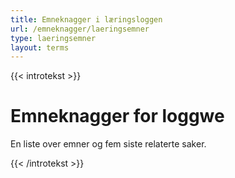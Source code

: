 ```yaml
---
title: Emneknagger i læringsloggen
url: /emneknagger/laeringsemner
type: laeringsemner
layout: terms
---
```

{{< introtekst >}}
<h1>Emneknagger for loggwe</h1>
<p>En liste over emner og fem siste relaterte saker.</p>
{{< /introtekst >}}

